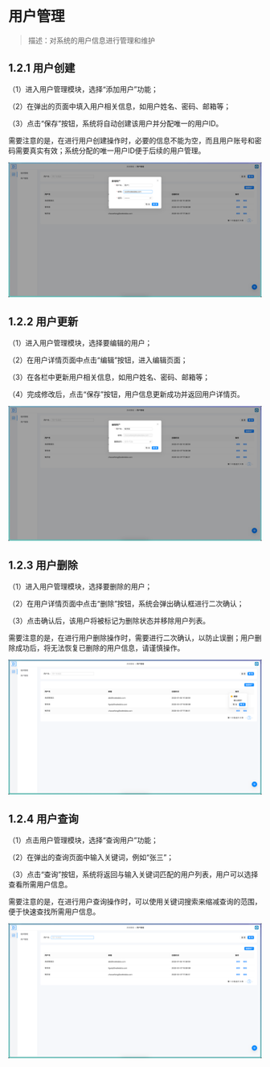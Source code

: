 # 用户管理

> 描述：对系统的用户信息进行管理和维护

## 1.2.1 用户创建

（1）进入用户管理模块，选择“添加用户”功能；

（2）在弹出的页面中填入用户相关信息，如用户姓名、密码、邮箱等；

（3）点击“保存”按钮，系统将自动创建该用户并分配唯一的用户ID。

需要注意的是，在进行用户创建操作时，必要的信息不能为空，而且用户账号和密码需要真实有效；系统分配的唯一用户ID便于后续的用户管理。

![](.用户管理_images/3c1ea2f8.png)<br/>

## 1.2.2 用户更新

（1）进入用户管理模块，选择要编辑的用户；

（2）在用户详情页面中点击“编辑”按钮，进入编辑页面；

（3）在各栏中更新用户相关信息，如用户姓名、密码、邮箱等；

（4）完成修改后，点击“保存”按钮，用户信息更新成功并返回用户详情页。

![](.用户管理_images/054e7e0b.png)<br/>

## 1.2.3 用户删除

（1）进入用户管理模块，选择要删除的用户；

（2）在用户详情页面中点击“删除”按钮，系统会弹出确认框进行二次确认；

（3）点击确认后，该用户将被标记为删除状态并移除用户列表。

需要注意的是，在进行用户删除操作时，需要进行二次确认，以防止误删；用户删除成功后，将无法恢复已删除的用户信息，请谨慎操作。

![](.用户管理_images/9fb36522.png)<br/>

## 1.2.4 用户查询

（1）点击用户管理模块，选择“查询用户”功能；

（2）在弹出的查询页面中输入关键词，例如“张三”；

（3）点击“查询”按钮，系统将返回与输入关键词匹配的用户列表，用户可以选择查看所需用户信息。

需要注意的是，在进行用户查询操作时，可以使用关键词搜索来缩减查询的范围，便于快速查找所需用户信息。

![](.用户管理_images/4b36522d.png)<br/>